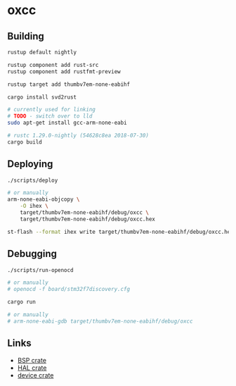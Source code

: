 # oxcc

## Building

```bash
rustup default nightly

rustup component add rust-src
rustup component add rustfmt-preview

rustup target add thumbv7em-none-eabihf

cargo install svd2rust

# currently used for linking
# TODO - switch over to lld
sudo apt-get install gcc-arm-none-eabi
```

```bash
# rustc 1.29.0-nightly (54628c8ea 2018-07-30)
cargo build
```

## Deploying

```bash
./scripts/deploy

# or manually
arm-none-eabi-objcopy \
    -O ihex \
    target/thumbv7em-none-eabihf/debug/oxcc \
    target/thumbv7em-none-eabihf/debug/oxcc.hex

st-flash --format ihex write target/thumbv7em-none-eabihf/debug/oxcc.hex
```

## Debugging

```bash
./scripts/run-openocd

# or manually
# openocd -f board/stm32f7discovery.cfg
```

```bash
cargo run

# or manually
# arm-none-eabi-gdb target/thumbv7em-none-eabihf/debug/oxcc
```

## Links

- [BSP crate](https://github.com/jonlamb-gh/nucleo-f767zi)
- [HAL crate](https://github.com/jonlamb-gh/stm32f767-hal)
- [device crate](https://github.com/adamgreig/stm32-rs/tree/master/stm32f7)
